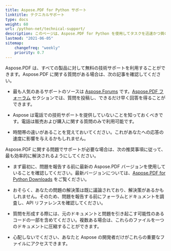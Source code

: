 ```yaml
---
title: Aspose.PDF for Python サポート
linktitle: テクニカルサポート
type: docs
weight: 60
url: /python-net/technical-support/
description: このページは、Aspose.PDF for Python を使用してタスクを迅速かつ質の高く解決するための推奨事項を提供します。
lastmod: "2021-06-05"
sitemap:
    changefreq: "weekly"
    priority: 0.7
---
```


Aspose.PDF は、すべての製品に対して無料の技術サポートを利用することができます。Aspose.PDF に関する質問がある場合は、次の記事を確認してください。

- 最も人気のあるサポートのソースは [Aspose.Forums](https://forum.aspose.com/) です。[Aspose.PDF フォーラム](https://forum.aspose.com/c/pdf/10) セクションでは、質問を投稿し、できるだけ早く回答を得ることができます。

- Aspose は電話での技術サポートを提供していないことを知っておくべきです。電話は販売および購入に関する質問のみで利用可能です。

- 時間帯の違いがあることを覚えておいてください。これがあなたへの応答の速度に影響を与えるかもしれません。

Aspose.PDF に関する問題でサポートが必要な場合は、次の推奨事項に従って、最も効率的に解決されるようにしてください。

- まず最初に、問題を報告する前に最新の Aspose.PDF バージョンを使用していることを確認してください。最新バージョンについては、[Aspose.PDF for Python Downloads](https://pypi.org/project/aspose-pdf/) をご覧ください。

- おそらく、あなたの問題の解決策は既に議論されており、解決策があるかもしれません。そのため、問題を報告する前にフォーラムとドキュメントを調査し、API リファレンスを確認してください。

- 質問を形成する際には、元のドキュメントと問題を引き起こす可能性のあるコードの一部を含めてください。複数ある場合は、これらのファイルを一つのドキュメントに圧縮することができます。

- 心配しないでください、あなたと Aspose の開発者だけがこれらの重要なファイルにアクセスできます。